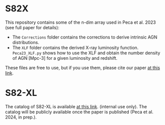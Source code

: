 # S82X

This repository contains some of the n-dim array used in Peca et al. 2023 (see full paper for details):
- The `Corrections` folder contains the corrections to derive intrinsic AGN distributions.
- The `XLF` folder contains the derived X-ray luminosity function. `Peca23_XLF.py` shows how to use the XLF and obtain the number density of AGN [Mpc-3] for a given luminosity and redshift.

These files are free to use, but if you use them, please cite our paper [at this link](https://ui.adsabs.harvard.edu/abs/2023ApJ...943..162P/abstract).





# S82-XL
The catalog of S82-XL is available [at this link](https://ui.adsabs.harvard.edu/abs/2023ApJ...943..162P/abstract). (internal use only). The catalog will be publicly available once the paper is published (Peca et al. 2024, in prep.).

